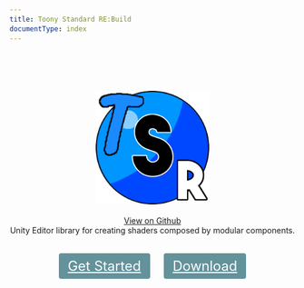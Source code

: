 ```yaml
---
title: Toony Standard RE:Build
documentType: index
---
```


<style type="text/css">
.titleArea, .body-content {
    height: 350px;
    padding-top: 70px;
    text-align: center;
}
.col-md-10 {
  width: 100%;
}

.title-footer {
    position: absolute;
    left: 0;
    right: 0;
    bottom: 0;
    z-index: 1000;
}
.footer-container{
  padding-left: 15px;
}

.buttons-unit .button {
    font-size: 24px;
    color: #fff;
    background: #63929B;
    padding: 8px 16px;
    border-radius: 4px;
    margin: 10px;
}

.buttons-unit {
    margin-top: 40px;
}

@media only screen and (max-width: 768px)
{
.button {
    display: block;
    margin: 12px;
}
}

.hero .button {
    border-radius: 4px;
    padding: 8px 16px;
    margin: 0 12px;
    /* box-shadow: 1px 3px 3px rgb(0 0 0 / 30%); */
}
</style>


<div class="titleArea">
  <div class="wrap">
    <div class="text">
      <img alt="Toony Standard RE:Build" width="200" src="logo.png" />
    </div>
    <div class="buttons-unit-small">
      <br/>
        <a class="github-link" href="https://github.com/VRLabs/Toony-Standard-Rebuild">View on Github</a>
    </div>
    <div class="minitext">
     Unity Editor library for creating shaders composed by modular components.
    </div>
    <div class="buttons-unit">
      <a href="guides/InspectorDevelopment/GettingStarted.md" class="button"><i class="glyphicon glyphicon-play-circle"></i> Get Started</a>
      <a href="https://github.com/VRLabs/Toony-Standard-Rebuild/releases" class="button"><i class="glyphicon glyphicon-download"></i> Download</a>
    </div>
  </div>
</div>


